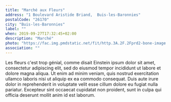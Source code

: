 ```yaml
---
title: "Marché aux Fleurs"
address: "1 Boulevard Aristide Briand,  Buis-les-Baronnies"
postalCode: "26170"
city: "Buis-les-Baronnies"
label: ""
when: 2019-09-27T17:32:45+02:00
description: "Marché"
photo: "https://fac.img.pmdstatic.net/fit/http.3A.2F.2Fprd2-bone-image.2Es3-website-eu-west-1.2Eamazonaws.2Ecom.2FFAC.2Fvar.2Ffemmeactuelle.2Fstorage.2Fimages.2Fjardin.2Famenagement-jardin.2Ffleurs-sauvages-faciles-prairie-fleurie.2F12089940-1-fre-FR.2Fles-fleurs-sauvages-belles-et-faciles-a-vivre.2Ejpg/737x415/quality/90/crop-from/center/les-fleurs-sauvages-belles-et-faciles-a-vivre.jpeg"
association: ""
---
```

Les fleurs c'est trop génial, comme disait Einstein ipsum dolor sit amet, consectetur adipiscing elit, sed do eiusmod tempor incididunt ut labore et dolore magna aliqua. Ut enim ad minim veniam, quis nostrud exercitation ullamco laboris nisi ut aliquip ex ea commodo consequat. Duis aute irure dolor in reprehenderit in voluptate velit esse cillum dolore eu fugiat nulla pariatur. Excepteur sint occaecat cupidatat non proident, sunt in culpa qui officia deserunt mollit anim id est laborum.